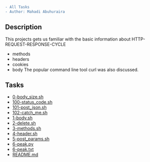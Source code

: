 ```diff
- All Tasks
- Author: Mahadi Abuhuraira
```
## Description
This projects gets us familiar with the basic information about
HTTP-REQUEST-RESPONSE-CYCLE
- methods
- headers
- cookies
- body
The popular command line tool curl was also discussed.

## Tasks
* [0-body_size.sh](0-body_size.sh)
* [100-status_code.sh](100-status_code.sh)
* [101-post_json.sh](101-post_json.sh)
* [102-catch_me.sh](102-catch_me.sh)
* [1-body.sh](1-body.sh)
* [2-delete.sh](2-delete.sh)
* [3-methods.sh](3-methods.sh)
* [4-header.sh](4-header.sh)
* [5-post_params.sh](5-post_params.sh)
* [6-peak.py](6-peak.py)
* [6-peak.txt](6-peak.txt)
* [README.md](README.md)
